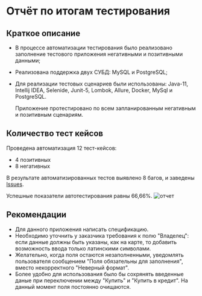 # Отчёт по итогам тестирования
## Краткое описание
* В процессе автоматизации тестирования было реализовано заполнение тестового приложения негативными и позитивными данными;
* Реализована поддержка двух СУБД: MySQL и PostgreSQL;
* Для реализации тестовых сценариев были использованы: Java-11, Intellij IDEA, Selenide, Junit-5, Lombok, Allure, Docker, MySql и PostgreSQL.
  
  Приложение протестировано по всем запланированным негативным и позитивным сценариям.

## Количество тест кейсов
Проведена автоматизация 12 тест-кейсов:
* 4 позитивных
* 8 негативных

В результате автоматизированных тестов выявлено 8 багов, и заведены
 [Issues]().

Успешные показатели автотестирования равны 66,66%.
![отчет]()

## Рекомендации
* Для данного приложения написать спецификацию.
* Необходимо уточнить у заказчика требования к полю "Владелец": если данные должны быть указаны, как на карте, то добавить возможность ввода только латинскими символами.
* Желательно, когда поля остаются незаполненными, уведомлять пользователя сообщением "Поля обязательны для заполнения", вместо некорректного "Неверный формат". 
* Более удобно для использования было бы сохрянять введенные даные при переключении между "Купить" и "Купить в кредит". На данный момент поля постоянно очищаются.

